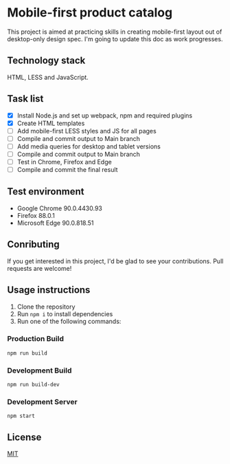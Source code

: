 # Mobile-first product catalog

This project is aimed at practicing skills in creating mobile-first layout out of desktop-only design spec. I'm going to update this doc as work progresses.

## Technology stack

HTML, LESS and JavaScript.

## Task list

- [x] Install Node.js and set up webpack, npm and required plugins
- [x] Create HTML templates
- [ ] Add mobile-first LESS styles and JS for all pages
- [ ] Compile and commit output to Main branch
- [ ] Add media queries for desktop and tablet versions
- [ ] Compile and commit output to Main branch
- [ ] Test in Chrome, Firefox and Edge
- [ ] Compile and commit the final result

## Test environment

- Google Chrome 90.0.4430.93
- Firefox 88.0.1
- Microsoft Edge 90.0.818.51

## Conributing

If you get interested in this project, I'd be glad to see your contributions. Pull requests are welcome!

## Usage instructions

1. Clone the repository
2. Run `npm i` to install dependencies
3. Run one of the following commands:

### Production Build

```
npm run build
```

### Development Build

```
npm run build-dev
```

### Development Server

```
npm start
```

## License

[MIT](LICENSE.md)